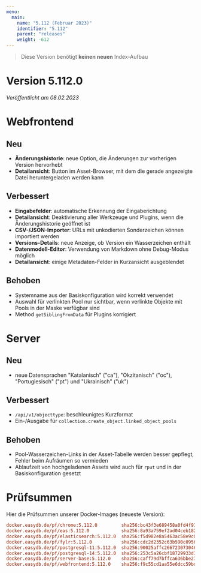 ```yaml
---
menu:
  main:
    name: "5.112 (Februar 2023)"
    identifier: "5.112"
    parent: "releases"
    weight: -612
---
```



> Diese Version benötigt **keinen neuen** Index-Aufbau


# Version 5.112.0

*Veröffentlicht am 08.02.2023*

# Webfrontend

## Neu

* **Änderungshistorie**: neue Option, die Änderungen zur vorherigen Version hervorhebt
* **Detailansicht**: Button im Asset-Browser, mit dem die gerade angezeigte Datei heruntergeladen werden kann

## Verbessert

* **Eingabefelder**: automatische Erkennung der Eingaberichtung
* **Detailansicht**: Deaktivierung aller Werkzeuge und Plugins, wenn die Änderungshistorie geöffnet ist
* **CSV-/JSON-Importer**: URLs mit unkodierten Sonderzeichen können importiert werden
* **Versions-Details**: neue Anzeige, ob Version ein Wasserzeichen enthält
* **Datenmodell-Editor**: Verwendung von Markdown ohne Debug-Modus möglich
* **Detailansicht**: einige Metadaten-Felder in Kurzansicht ausgeblendet

## Behoben

* Systemname aus der Basiskonfiguration wird korrekt verwendet
* Auswahl für verlinkten Pool nur sichtbar, wenn verlinkte Objekte mit Pools in der Maske verfügbar sind
* Method `getSiblingFromData` für Plugins korrigiert

# Server

## Neu

* neue Datensprachen "Katalanisch" ("ca"), "Okzitanisch" ("oc"), "Portugiesisch" ("pt") und "Ukrainisch" ("uk")

## Verbessert

* `/api/v1/objecttype`: beschleunigtes Kurzformat
* Ein-/Ausgabe für `collection.create_object.linked_object_pools`

## Behoben

* Pool-Wasserzeichen-Links in der Asset-Tabelle werden besser gepflegt, Fehler beim Aufräumen so vermieden
* Ablaufzeit von hochgeladenen Assets wird auch für `rput` und in der Basiskonfiguration gesetzt

# Prüfsummen

Hier die Prüfsummen unserer Docker-Images (neueste Version):

```ini
docker.easydb.de/pf/chrome:5.112.0         sha256:bc43f3e689458a0fd4f91d7ad7a828da76c586d8a7fb0d63b08b74bd07a133b5
docker.easydb.de/pf/eas:5.112.0            sha256:8a93a759ef2ad04ceb1821080a38855d7de95a90d5dad5c91537604fa4e530e3
docker.easydb.de/pf/elasticsearch:5.112.0  sha256:f5d982e8a5463ac58e9c03f0aa107cf3588dea33f5bfc2c7d52bd127f853d215
docker.easydb.de/pf/fylr:5.112.0           sha256:cdc2d2352c63b590c095668c92100c595e806be101c4f3afce842bbc67260bf1
docker.easydb.de/pf/postgresql-11:5.112.0  sha256:90025affc266723073046d5d0ffa9d856095034cb9476a2d01eacfcd87bd923b
docker.easydb.de/pf/postgresql-14:5.112.0  sha256:253c5a26cbf18729933d1fe357b93fd5180181f11fb0b70cf4c992f11b9412f7
docker.easydb.de/pf/server-base:5.112.0    sha256:caff79d7bffca636bbe27b364df1232ea77e4b3de796bc6d15b0f5255429db78
docker.easydb.de/pf/webfrontend:5.112.0    sha256:f9c55cd1aa55e6dcc59bdf0c1109cfaba6f1110bc2b71f4bffa4315e62ccca86
```
